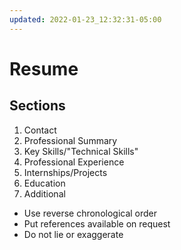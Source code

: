 ```yaml
---
updated: 2022-01-23_12:32:31-05:00
---
```

# Resume
## Sections
1. Contact
2. Professional Summary
3. Key Skills/"Technical Skills"
4. Professional Experience
5. Internships/Projects
6. Education
7. Additional

* Use reverse chronological order
* Put references available on request
* Do not lie or exaggerate


